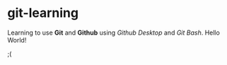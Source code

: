 # git-learning
 Learning to use **Git** and **Github** using *Github Desktop* and *Git Bash*. Hello World!

;(
